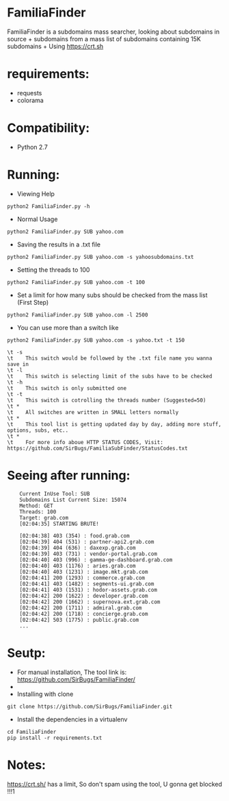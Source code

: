 # FamiliaFinder
FamiliaFinder is a subdomains mass searcher, looking about subdomains in source + subdomains from a mass list of subdomains containing 15K subdomains + Using https://crt.sh

# requirements:
- requests
- colorama

# Compatibility:
- Python 2.7

# Running:
* Viewing Help
```
python2 FamiliaFinder.py -h
```
* Normal Usage
```
python2 FamiliaFinder.py SUB yahoo.com
```
* Saving the results in a .txt file
```
python2 FamiliaFinder.py SUB yahoo.com -s yahoosubdomains.txt
```
* Setting the threads to 100
```
python2 FamiliaFinder.py SUB yahoo.com -t 100
```
* Set a limit for how many subs should be checked from the mass list (First Step)
```
python2 FamiliaFinder.py SUB yahoo.com -l 2500
```
* You can use more than a switch like
```
python2 FamiliaFinder.py SUB yahoo.com -s yahoo.txt -t 150
```
```
\t -s
\t    This switch would be followed by the .txt file name you wanna save in
\t -l
\t    This switch is selecting limit of the subs have to be checked
\t -h
\t    This switch is only submitted one
\t -t
\t    This switch is cotrolling the threads number (Suggested=50)
\t *
\t    All switches are written in SMALL letters normally
\t *
\t    This tool list is getting updated day by day, adding more stuff, options, subs, etc..
\t *
\t    For more info aboue HTTP STATUS CODES, Visit: https://github.com/SirBugs/FamiliaSubFinder/StatusCodes.txt
```
# Seeing after running:
```
	Current InUse Tool: SUB
	Subdomains List Current Size: 15074
	Method: GET
	Threads: 100
	Target: grab.com
	[02:04:35] STARTING BRUTE!

	[02:04:38] 403 (354) : food.grab.com
	[02:04:39] 404 (531) : partner-api2.grab.com
	[02:04:39] 404 (636) : daxexp.grab.com
	[02:04:39] 403 (731) : vendor-portal.grab.com
	[02:04:40] 403 (996) : gamma-ge-dashboard.grab.com
	[02:04:40] 403 (1176) : aries.grab.com
	[02:04:40] 403 (1231) : image.mkt.grab.com
	[02:04:41] 200 (1293) : commerce.grab.com
	[02:04:41] 403 (1482) : segments-ui.grab.com
	[02:04:41] 403 (1531) : hodor-assets.grab.com
	[02:04:42] 200 (1622) : developer.grab.com
	[02:04:42] 200 (1662) : supernova.ext.grab.com
	[02:04:42] 200 (1711) : admiral.grab.com
	[02:04:42] 200 (1718) : concierge.grab.com
	[02:04:42] 503 (1775) : public.grab.com
	...
```
# Seutp:
* For manual installation, The tool link is: https://github.com/SirBugs/FamiliaFinder/
* 
* Installing with clone
```
git clone https://github.com/SirBugs/FamiliaFinder.git
```
* Install the dependencies in a virtualenv
```
cd FamiliaFinder
pip install -r requirements.txt
```
# Notes:
https://crt.sh/ has a limit, So don't spam using the tool, U gonna get blocked !!!1


